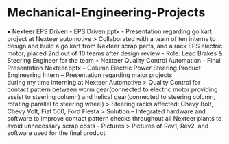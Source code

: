 # Mechanical-Engineering-Projects
•	Nexteer EPS Driven 
    - EPS Driven.pptx - Presentation regarding go kart project at Nexteer automotive
      > Collaborated with a team of ten interns to design and build a go kart from Nexteer scrap parts, and a rack EPS electric motor;
        placed 2nd out of 10 teams after design review
    - Role: Lead Brakes & Steering Engineer for the team
•	Nexteer Quality Control Automation
    - Final Presentation Nexteer.pptx – Column Electric Power Steering Product Engineering Intern – Presentation regarding major projects  
      during my time interning at Nexteer Automotive
      > Quality Control for contact pattern between worm gear(connected to electric motor providing assist to steering column) and helical
        gear(connected to steering column, rotating parallel to steering wheel)
      > Steering racks affected: Chevy Bolt, Chevy Volt, Fiat 500, Ford Fiesta 
      > Solution – Integrated hardware and software to improve contact pattern checks throughout all Nexteer plants to avoid unnecessary
        scrap costs
    - Pictures
      > Pictures of Rev1, Rev2, and software used for the final product
